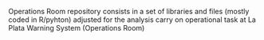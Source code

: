 Operations Room repository consists in a set of libraries and files (mostly coded in R/pyhton) adjusted for the analysis carry on operational task at La Plata Warning System (Operations Room)
